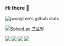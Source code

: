 ### Hi there 👋

![jwonyLee's github stats](https://github-readme-stats.vercel.app/api?username=jwonyLee&show_icons=true&theme=graywhite)

[![Solved.ac 프로필](http://mazassumnida.wtf/api/v2/generate_badge?boj=jwonylee)](https://solved.ac/jwonylee)

<a href="https://www.notion.so/jwonylee/JiWon-Lee-e7f6d611d94042408fdf59d49fb46b2d" target="_blank" rel="noopener"><img src="https://img.shields.io/badge/Portfolio-000000?logo=Notion&logoColor=white"/></a> <a href="https://www.linkedin.com/in/jwonylee/" target="_blank" rel="noopener"><img src="https://img.shields.io/badge/LinkedIn-0077B5?logo=LinkedIn&logoColor=white" /></a> <a href="https://twitter.com/_rieul_" target="_blank" rel="noopener"><img src="https://img.shields.io/badge/Twitter-1DA1F2?logo=Twitter&logoColor=white" /></a> <a href="mailto:jiwon.swdev@gmail.com" rel="noopener"><img src="https://img.shields.io/badge/Email-D14836?logo=Gmail&logoColor=white" /></a>
